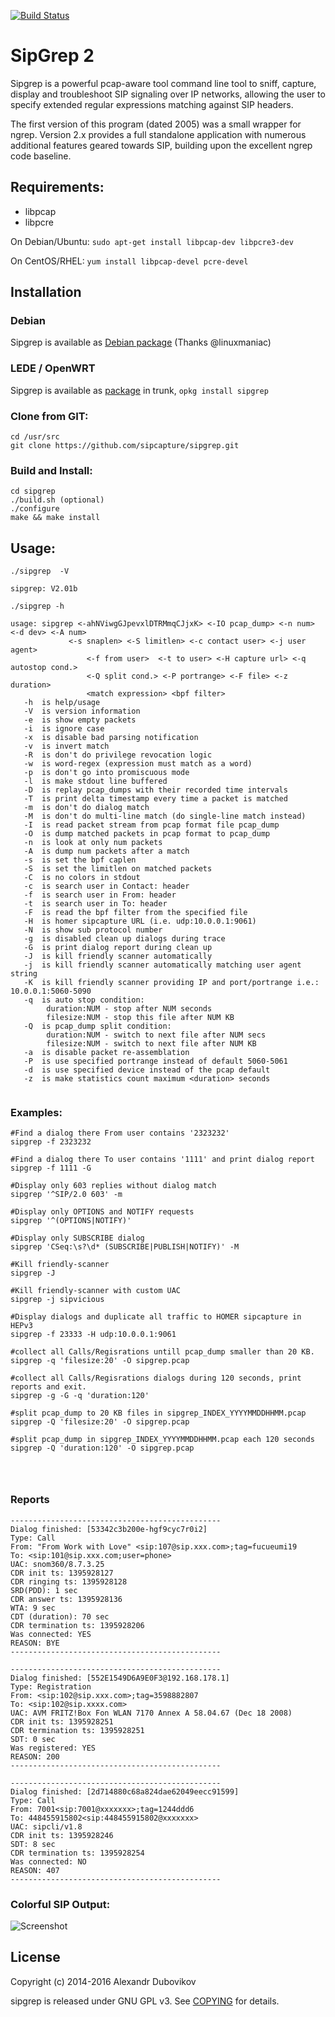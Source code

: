 [![Build Status](https://travis-ci.org/sipcapture/sipgrep.svg?branch=master)](https://travis-ci.org/sipcapture/sipgrep)

SipGrep 2
=======

  Sipgrep is a powerful pcap-aware tool command line tool to sniff, capture, display and troubleshoot SIP signaling over IP networks, allowing the user to specify extended regular expressions matching against SIP headers.

  The first version of this program (dated 2005) was a small wrapper for ngrep. Version 2.x provides a full standalone application with numerous additional features geared towards SIP, building upon the excellent ngrep code baseline.


## Requirements:

* libpcap
* libpcre

On Debian/Ubuntu: `sudo apt-get install libpcap-dev libpcre3-dev`

On CentOS/RHEL: `yum install libpcap-devel pcre-devel`



## Installation

### Debian
Sipgrep is available as [Debian package](https://packages.debian.org/sid/net/sipgrep) (Thanks @linuxmaniac)

### LEDE / OpenWRT
Sipgrep is available as [package](https://github.com/openwrt/packages/tree/master/net/sipgrep) in trunk, `opkg install sipgrep`

### Clone from GIT:

```
cd /usr/src
git clone https://github.com/sipcapture/sipgrep.git
```

### Build and Install:

```
cd sipgrep
./build.sh (optional)
./configure
make && make install
```



## Usage:

```
./sipgrep  -V

sipgrep: V2.01b

./sipgrep -h

usage: sipgrep <-ahNViwgGJpevxlDTRMmqCJjxK> <-IO pcap_dump> <-n num> <-d dev> <-A num>
             <-s snaplen> <-S limitlen> <-c contact user> <-j user agent>
                 <-f from user>  <-t to user> <-H capture url> <-q autostop cond.>
                 <-Q split cond.> <-P portrange> <-F file> <-z duration>
                 <match expression> <bpf filter>
   -h  is help/usage
   -V  is version information
   -e  is show empty packets
   -i  is ignore case
   -x  is disable bad parsing notification
   -v  is invert match
   -R  is don't do privilege revocation logic
   -w  is word-regex (expression must match as a word)
   -p  is don't go into promiscuous mode
   -l  is make stdout line buffered
   -D  is replay pcap_dumps with their recorded time intervals
   -T  is print delta timestamp every time a packet is matched
   -m  is don't do dialog match
   -M  is don't do multi-line match (do single-line match instead)
   -I  is read packet stream from pcap format file pcap_dump
   -O  is dump matched packets in pcap format to pcap_dump
   -n  is look at only num packets
   -A  is dump num packets after a match
   -s  is set the bpf caplen
   -S  is set the limitlen on matched packets
   -C  is no colors in stdout
   -c  is search user in Contact: header
   -f  is search user in From: header
   -t  is search user in To: header
   -F  is read the bpf filter from the specified file
   -H  is homer sipcapture URL (i.e. udp:10.0.0.1:9061)
   -N  is show sub protocol number
   -g  is disabled clean up dialogs during trace
   -G  is print dialog report during clean up
   -J  is kill friendly scanner automatically
   -j  is kill friendly scanner automatically matching user agent string
   -K  is kill friendly scanner providing IP and port/portrange i.e.: 10.0.0.1:5060-5090
   -q  is auto stop condition:
        duration:NUM - stop after NUM seconds
        filesize:NUM - stop this file after NUM KB
   -Q  is pcap_dump split condition:
        duration:NUM - switch to next file after NUM secs
        filesize:NUM - switch to next file after NUM KB
   -a  is disable packet re-assemblation
   -P  is use specified portrange instead of default 5060-5061
   -d  is use specified device instead of the pcap default
   -z  is make statistics count maximum <duration> seconds
   
```

### Examples:

```
#Find a dialog there From user contains '2323232'
sipgrep -f 2323232

#Find a dialog there To user contains '1111' and print dialog report
sipgrep -f 1111 -G

#Display only 603 replies without dialog match
sipgrep '^SIP/2.0 603' -m

#Display only OPTIONS and NOTIFY requests
sipgrep '^(OPTIONS|NOTIFY)'

#Display only SUBSCRIBE dialog
sipgrep 'CSeq:\s?\d* (SUBSCRIBE|PUBLISH|NOTIFY)' -M

#Kill friendly-scanner
sipgrep -J

#Kill friendly-scanner with custom UAC
sipgrep -j sipvicious

#Display dialogs and duplicate all traffic to HOMER sipcapture in HEPv3
sipgrep -f 23333 -H udp:10.0.0.1:9061

#collect all Calls/Regisrations untill pcap_dump smaller than 20 KB.
sipgrep -q 'filesize:20' -O sipgrep.pcap

#collect all Calls/Regisrations dialogs during 120 seconds, print reports and exit.
sipgrep -g -G -q 'duration:120'

#split pcap_dump to 20 KB files in sipgrep_INDEX_YYYYMMDDHHMM.pcap
sipgrep -Q 'filesize:20' -O sipgrep.pcap

#split pcap_dump in sipgrep_INDEX_YYYYMMDDHHMM.pcap each 120 seconds
sipgrep -Q 'duration:120' -O sipgrep.pcap




```



### Reports

```
-----------------------------------------------
Dialog finished: [53342c3b200e-hgf9cyc7r0i2]
Type: Call
From: "From Work with Love" <sip:107@sip.xxx.com>;tag=fucueumi19
To: <sip:101@sip.xxx.com;user=phone>
UAC: snom360/8.7.3.25
CDR init ts: 1395928127
CDR ringing ts: 1395928128
SRD(PDD): 1 sec
CDR answer ts: 1395928136
WTA: 9 sec
CDT (duration): 70 sec
CDR termination ts: 1395928206
Was connected: YES
REASON: BYE
-----------------------------------------------

-----------------------------------------------
Dialog finished: [552E1549D6A9E0F3@192.168.178.1]
Type: Registration
From: <sip:102@sip.xxx.com>;tag=3598882807
To: <sip:102@sip.xxxx.com>
UAC: AVM FRITZ!Box Fon WLAN 7170 Annex A 58.04.67 (Dec 18 2008)
CDR init ts: 1395928251
CDR termination ts: 1395928251
SDT: 0 sec
Was registered: YES
REASON: 200
-----------------------------------------------

-----------------------------------------------
Dialog finished: [2d714880c68a824dae62049eecc91599]
Type: Call
From: 7001<sip:7001@xxxxxxx>;tag=1244ddd6
To: 448455915802<sip:448455915802@xxxxxxx>
UAC: sipcli/v1.8
CDR init ts: 1395928246
SDT: 8 sec
CDR termination ts: 1395928254
Was connected: NO
REASON: 407
-----------------------------------------------

```

### Colorful SIP Output:

![Screenshot](https://cloud.githubusercontent.com/assets/4513061/2536095/2ca6e1f8-b599-11e3-9451-708b7c614f5f.png)


## License

Copyright (c) 2014-2016 Alexandr Dubovikov

sipgrep is released under GNU GPL v3. See [COPYING](COPYING) for details.
